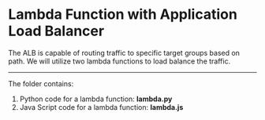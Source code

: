 # Lambda Function with Application Load Balancer

The ALB is capable of routing traffic to specific target groups based on path. We will utilize two lambda functions to load balance the traffic. 

---

The folder contains:

1. Python code for a lambda function: **lambda.py**
2. Java Script code for a lambda function: **lambda.js**